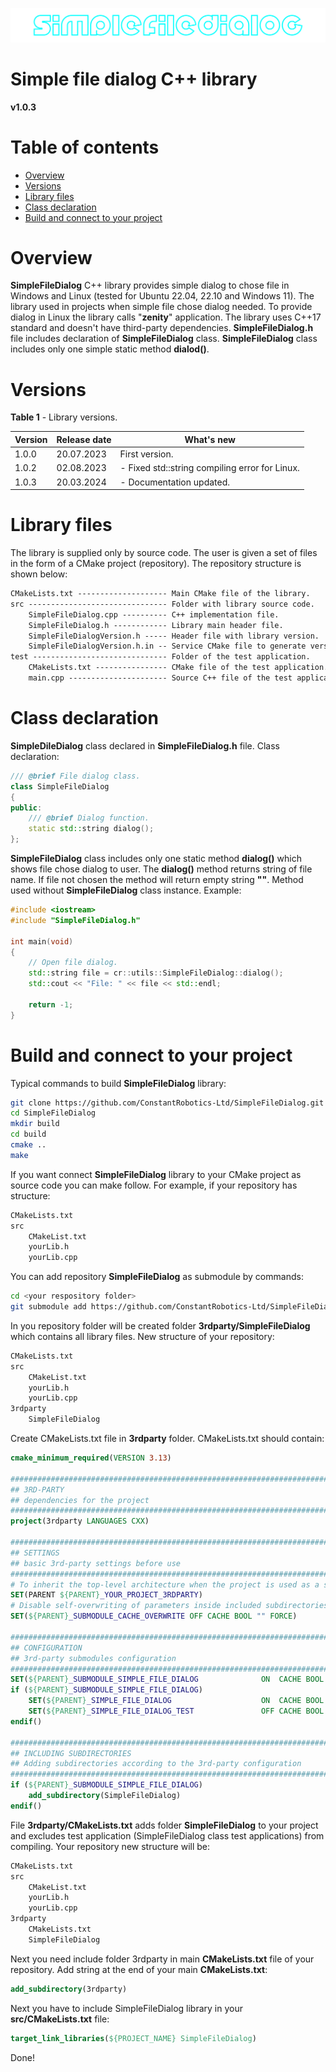 ![simplefiledialog_logo](_static/simplefiledialog_web_logo.png)



# **Simple file dialog C++ library**

**v1.0.3**



# Table of contents

- [Overview](#overview)
- [Versions](#versions)
- [Library files](#library-files)
- [Class declaration](#class-declaration)
- [Build and connect to your project](#build-and-connect-to-your-project)



# Overview

**SimpleFileDialog** C++ library provides simple dialog to chose file in Windows and Linux (tested for Ubuntu 22.04, 22.10 and Windows 11). The library used in projects when simple file chose dialog needed. To provide dialog in Linux the library calls "**zenity**" application. The library uses C++17 standard and doesn't have third-party dependencies. **SimpleFileDialog.h** file includes declaration of **SimpleFileDialog** class. **SimpleFileDialog** class includes only one simple static method **dialod()**.



# Versions

**Table 1** - Library versions.

| Version | Release date | What's new                                     |
| ------- | ------------ | ---------------------------------------------- |
| 1.0.0   | 20.07.2023   | First version.                                 |
| 1.0.2   | 02.08.2023   | - Fixed std::string compiling error for Linux. |
| 1.0.3   | 20.03.2024   | - Documentation updated. |



# Library files

The library is supplied only by source code. The user is given a set of files in the form of a CMake project (repository). The repository structure is shown below:

```xml
CMakeLists.txt -------------------- Main CMake file of the library.
src ------------------------------- Folder with library source code.
    SimpleFileDialog.cpp ---------- C++ implementation file.
    SimpleFileDialog.h ------------ Library main header file.
    SimpleFileDialogVersion.h ----- Header file with library version.
    SimpleFileDialogVersion.h.in -- Service CMake file to generate version file.
test ------------------------------ Folder of the test application.
    CMakeLists.txt ---------------- CMake file of the test application.
    main.cpp ---------------------- Source C++ file of the test application.
```



# Class declaration

**SimpleDileDialog** class declared in **SimpleFileDialog.h** file. Class declaration:

```cpp
/// @brief File dialog class.
class SimpleFileDialog
{
public:
    /// @brief Dialog function.
    static std::string dialog();
};
```

**SimpleFileDialog** class includes only one static method **dialog()** which shows file chose dialog to user. The **dialog()** method returns string of file name. If file not chosen the method will return empty string **""**. Method used without **SimpleFileDialog** class instance. Example:

```cpp
#include <iostream>
#include "SimpleFileDialog.h"

int main(void)
{
    // Open file dialog.
    std::string file = cr::utils::SimpleFileDialog::dialog();
    std::cout << "File: " << file << std::endl;

    return -1;
}
```



# Build and connect to your project

Typical commands to build **SimpleFileDialog** library:

```bash
git clone https://github.com/ConstantRobotics-Ltd/SimpleFileDialog.git
cd SimpleFileDialog
mkdir build
cd build
cmake ..
make
```

If you want connect **SimpleFileDialog** library to your CMake project as source code you can make follow. For example, if your repository has structure:

```bash
CMakeLists.txt
src
    CMakeList.txt
    yourLib.h
    yourLib.cpp
```

You can add repository **SimpleFileDialog** as submodule by commands:

```bash
cd <your respository folder>
git submodule add https://github.com/ConstantRobotics-Ltd/SimpleFileDialog.git 3rdparty/SimpleFileDialog
```

In you repository folder will be created folder **3rdparty/SimpleFileDialog** which contains all library files. New structure of your repository:

```bash
CMakeLists.txt
src
    CMakeList.txt
    yourLib.h
    yourLib.cpp
3rdparty
    SimpleFileDialog
```

Create CMakeLists.txt file in **3rdparty** folder. CMakeLists.txt should contain:

```cmake
cmake_minimum_required(VERSION 3.13)

################################################################################
## 3RD-PARTY
## dependencies for the project
################################################################################
project(3rdparty LANGUAGES CXX)

################################################################################
## SETTINGS
## basic 3rd-party settings before use
################################################################################
# To inherit the top-level architecture when the project is used as a submodule.
SET(PARENT ${PARENT}_YOUR_PROJECT_3RDPARTY)
# Disable self-overwriting of parameters inside included subdirectories.
SET(${PARENT}_SUBMODULE_CACHE_OVERWRITE OFF CACHE BOOL "" FORCE)

################################################################################
## CONFIGURATION
## 3rd-party submodules configuration
################################################################################
SET(${PARENT}_SUBMODULE_SIMPLE_FILE_DIALOG              ON  CACHE BOOL "" FORCE)
if (${PARENT}_SUBMODULE_SIMPLE_FILE_DIALOG)
    SET(${PARENT}_SIMPLE_FILE_DIALOG                    ON  CACHE BOOL "" FORCE)
    SET(${PARENT}_SIMPLE_FILE_DIALOG_TEST               OFF CACHE BOOL "" FORCE)
endif()

################################################################################
## INCLUDING SUBDIRECTORIES
## Adding subdirectories according to the 3rd-party configuration
################################################################################
if (${PARENT}_SUBMODULE_SIMPLE_FILE_DIALOG)
    add_subdirectory(SimpleFileDialog)
endif()
```

File **3rdparty/CMakeLists.txt** adds folder **SimpleFileDialog** to your project and excludes test application (SimpleFileDialog class test applications) from compiling. Your repository new structure will be:

```bash
CMakeLists.txt
src
    CMakeList.txt
    yourLib.h
    yourLib.cpp
3rdparty
    CMakeLists.txt
    SimpleFileDialog
```

Next you need include folder 3rdparty in main **CMakeLists.txt** file of your repository. Add string at the end of your main **CMakeLists.txt**:

```cmake
add_subdirectory(3rdparty)
```

Next you have to include SimpleFileDialog library in your **src/CMakeLists.txt** file:

```cmake
target_link_libraries(${PROJECT_NAME} SimpleFileDialog)
```

Done!
